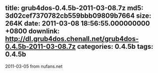 title: grub4dos-0.4.5b-2011-03-08.7z
md5: 3d02cef7370782cb559bbb09809b7664
size: 264K
date: 2011-03-08 18:56:55.000000000 +0800
downlink: http://dl.grub4dos.chenall.net/grub4dos-0.4.5b-2011-03-08.7z
categories: 0.4.5b
tags: 0.4.5b
---

2011-03-05 from nufans.net